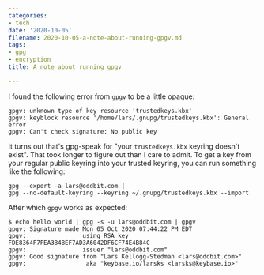 ```yaml
---
categories:
- tech
date: '2020-10-05'
filename: 2020-10-05-a-note-about-running-gpgv.md
tags:
- gpg
- encryption
title: A note about running gpgv

---
```


I found the following error from `gpgv` to be a little opaque:

```
gpgv: unknown type of key resource 'trustedkeys.kbx'
gpgv: keyblock resource '/home/lars/.gnupg/trustedkeys.kbx': General error
gpgv: Can't check signature: No public key
```

It turns out that's gpg-speak for "your `trustedkeys.kbx` keyring doesn't
exist". That took longer to figure out than I care to admit.  To get a key
from your regular public keyring into your trusted keyring, you can run
something like the following:

```
gpg --export -a lars@oddbit.com |
gpg --no-default-keyring --keyring ~/.gnupg/trustedkeys.kbx --import
```

After which `gpgv` works as expected:

```
$ echo hello world | gpg -s -u lars@oddbit.com | gpgv
gpgv: Signature made Mon 05 Oct 2020 07:44:22 PM EDT
gpgv:                using RSA key FDE8364F7FEA3848EF7AD3A6042DF6CF74E4B84C
gpgv:                issuer "lars@oddbit.com"
gpgv: Good signature from "Lars Kellogg-Stedman <lars@oddbit.com>"
gpgv:                 aka "keybase.io/larsks <larsks@keybase.io>"
```
